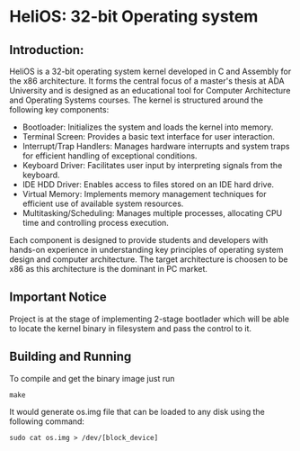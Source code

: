 # HeliOS: 32-bit Operating system #

## Introduction: ##
HeliOS is a 32-bit operating system kernel developed in C and Assembly for the x86 architecture. It forms the central focus of a master's thesis at ADA University and is designed as an educational tool for Computer Architecture and Operating Systems courses. The kernel is structured around the following key components:

- Bootloader: Initializes the system and loads the kernel into memory.
- Terminal Screen: Provides a basic text interface for user interaction.
- Interrupt/Trap Handlers: Manages hardware interrupts and system traps for efficient handling of exceptional conditions.
- Keyboard Driver: Facilitates user input by interpreting signals from the keyboard.
- IDE HDD Driver: Enables access to files stored on an IDE hard drive.
- Virtual Memory: Implements memory management techniques for efficient use of available system resources.
- Multitasking/Scheduling: Manages multiple processes, allocating CPU time and controlling process execution.

Each component is designed to provide students and developers with hands-on experience in understanding key principles of operating system design and computer architecture. The target architecture is choosen to be x86 as this architecture is the dominant in PC market. 

## Important Notice ##

Project is at the stage of implementing 2-stage bootlader which will be able to locate the kernel binary in filesystem and pass the control to it.

## Building and Running ##

To compile and get the binary image just run
```
make 
```
It would generate os.img file that can be loaded to any disk using the following command:
```
sudo cat os.img > /dev/[block_device]
```

